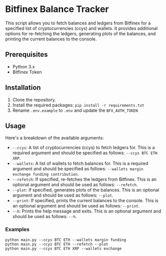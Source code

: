 # Bitfinex Balance Tracker

This script allows you to fetch balances and ledgers from Bitfinex for a specified list of cryptocurrencies (ccys) and wallets. It provides additional options for re-fetching the ledgers, generating plots of the balances, and printing the current balances to the console.

## Prerequisites

- Python 3.x
- Bitfinex Token

## Installation

1. Clone the repository.
2. Install the required packages: `pip install -r requirements.txt`
3. Rename `.env.example` to `.env` and update the `BFX_AUTH_TOKEN`

## Usage

Here's a breakdown of the available arguments:

- `--ccys`: A list of cryptocurrencies (ccys) to fetch ledgers for. This is a required argument and should be specified as follows: `--ccys BTC ETH XRP`.
- `--wallets`: A list of wallets to fetch balances for. This is a required argument and should be specified as follows: `--wallets margin exchange funding contribution`.
- `--refetch`: If specified, re-fetches the ledgers from Bitfinex. This is an optional argument and should be used as follows: `--refetch`.
- `--plot`: If specified, generates plots of the balances. This is an optional argument and should be used as follows: `--plot`.
- `--print`: If specified, prints the current balances to the console. This is an optional argument and should be used as follows: `--print`.
- `--h`: Prints the help message and exits. This is an optional argument and should be used as follows: `--h`.

### Examples

```
python main.py --ccys BTC ETH --wallets margin funding
python main.py --ccys BTC ETH --refetch --plot
python main.py --ccys BTC ETH XRP --wallets exchange
```